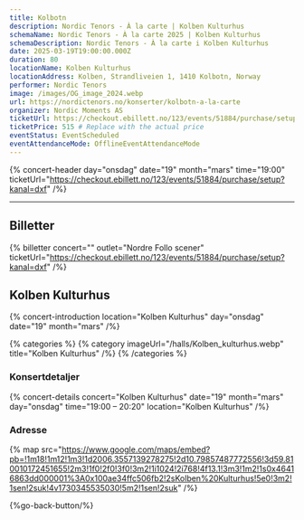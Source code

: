 ```yaml
---
title: Kolbotn
description: Nordic Tenors - À la carte | Kolben Kulturhus
schemaName: Nordic Tenors - À la carte 2025 | Kolben Kulturhus
schemaDescription: Nordic Tenors - À la carte i Kolben Kulturhus
date: 2025-03-19T19:00:00.000Z
duration: 80
locationName: Kolben Kulturhus
locationAddress: Kolben, Strandliveien 1, 1410 Kolbotn, Norway
performer: Nordic Tenors
image: /images/OG_image_2024.webp
url: https://nordictenors.no/konserter/kolbotn-a-la-carte
organizer: Nordic Moments AS
ticketUrl: https://checkout.ebillett.no/123/events/51884/purchase/setup?kanal=dxf
ticketPrice: 515 # Replace with the actual price
eventStatus: EventScheduled
eventAttendanceMode: OfflineEventAttendanceMode
---
```


{% concert-header day="onsdag" date="19" month="mars" time="19:00" ticketUrl="https://checkout.ebillett.no/123/events/51884/purchase/setup?kanal=dxf" /%}

---

## Billetter

{% billetter concert="" outlet="Nordre Follo scener" ticketUrl="https://checkout.ebillett.no/123/events/51884/purchase/setup?kanal=dxf" /%}

## Kolben Kulturhus

{% concert-introduction location="Kolben Kulturhus" day="onsdag" date="19" month="mars" /%}

{% categories %}
{% category imageUrl="/halls/Kolben_kulturhus.webp" title="Kolben Kulturhus" /%}
{% /categories %}

### Konsertdetaljer

{% concert-details concert="Kolben Kulturhus" date="19" month="mars" day="onsdag" time="19:00 – 20:20" location="Kolben Kulturhus" /%}

### Adresse

{% map src="https://www.google.com/maps/embed?pb=!1m18!1m12!1m3!1d2006.3557139278275!2d10.79857487772556!3d59.810010172451655!2m3!1f0!2f0!3f0!3m2!1i1024!2i768!4f13.1!3m3!1m2!1s0x46416863dd000001%3A0x100ae34ffc506fb2!2sKolben%20Kulturhus!5e0!3m2!1sen!2suk!4v1730345535030!5m2!1sen!2suk" /%}

{%go-back-button/%}
